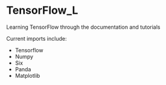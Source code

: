 # TensorFlow_L
Learning TensorFlow through the documentation and tutorials

Current imports include:
- Tensorflow
- Numpy
- Six
- Panda
- Matplotlib
